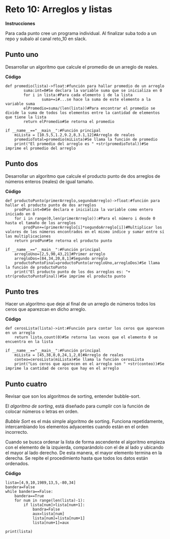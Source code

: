 # Reto 10: Arreglos y listas
**Instrucciones**

Para cada punto cree un programa individual. Al finalizar suba todo a un repo y subalo al canal reto_10 en slack.
## Punto uno

Desarrollar un algoritmo que calcule el promedio de un arreglo de reales.

**Código**
```
def promedio(lista)->float:#función para hallar promedio de un arreglo
        suma:int=0#Se declara la variable suma que se inicializa en 0
        for i in lista:#Para cada elemento i de la lista
                suma+=i#...se hace la suma de este elemento a la variable suma
        elPromedio=suma/(len(lista))#Para encontrar el promedio se divide la suma de todos los elementos entre la cantidad de elementos que tiene la lista
        return elPromedio#Se retorna el promedio

if __name__=="__main__":#Función principal
    miLista = [10.5,5,1.2,9.2,8,3.1,12]#Arreglo de reales
    promedioTotal=promedio(miLista)#Se llama la función de promedio
    print("El promedio del arreglo es " +str(promedioTotal))#Se imprime el promedio del arreglo

```
## Punto dos

Desarrollar un algoritmo que calcule el producto punto de dos arreglos de números enteros (reales) de igual tamaño.

**Código**
```
def productoPunto(primerArreglo,segundoArreglo)->float:#función para hallar el producto punto de dos arreglos
    prodPun:int=0#Se declara e inicializa la variable como entero iniciado en 0
    for i in range(0,len(primerArreglo)):#Para el número i desde 0 hasta el tamaño de los arreglos
        prodPun+=(primerArreglo[i]*segundoArreglo[i])#Multiplicar los valores de los números encontrados en el mismo indice y sumar entre sí las multiplicaciones
    return prodPun#Se retorna el producto punto

if __name__=="__main__":#Función principal
    arregloUno=[2,5,90,43,21]#Primer arreglo
    arregloDos=[84,34,20,8,1]#Segundo arreglo
    productoPuntoFinal=productoPunto(arregloUno,arregloDos)#Se llama la función de productoPunto
    print("El producto punto de los dos arreglos es: "+ str(productoPuntoFinal))#Se imprime el producto punto
```
## Punto tres

Hacer un algoritmo que deje al final de un arreglo de números todos los ceros que aparezcan en dicho arreglo.

**Código**
```
def cerosLista(lista)->int:#Función para contar los ceros que aparecen en un arreglo
    return lista.count(0)#Se retorna las veces que el elemento 0 se encuentra en la lista

if __name__=="__main__":#Función principal
    miLista = [45,38,0,0,24,1,2,0]#Arreglo de reales
    conteo=cerosLista(miLista)#Se llama la función cerosLista
    print("Los ceros que aparecen en el arreglo son " +str(conteo))#Se imprime la cantidad de ceros que hay en el arreglo
```

## Punto cuatro

Revisar que son los algoritmos de sorting, entender bubble-sort.

El _algoritmo de sorting_, está diseñado para cumplir con la función de colocar números o letras en orden.

_Bubble Sort_ es el más simple algoritmo de sorting. Funciona repetidamente, intercambiando los elementos adyacentes cuando están en el orden incorrecto.

Cuando se busca ordenar la lista de forma ascendente el algoritmo empieza con el elemento de la izquierda, comparándolo con el de al lado y ubicando el mayor al lado derecho. De esta manera, el mayor elemento termina en la derecha. Se repite el procedimiento hasta que todos los datos están ordenados.

**Código**
```
lista=[4,9,10,1989,13,5,-80,34]
bandera=False
while bandera==False:
    bandera==True
    for num in range(len(lista)-1):
        if lista[num]>lista[num+1]:
            bandra=False
            aux=lista[num]
            lista[num]=lista[num+1]
            lista[num+1]=aux
            
print(lista)
```


